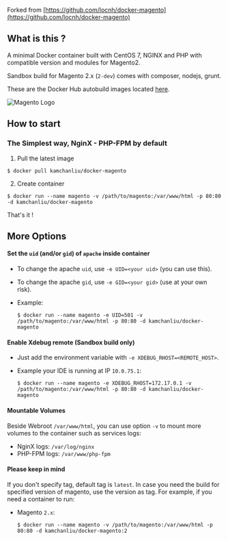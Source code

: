 Forked from [https://github.com/locnh/docker-magento](https://github.com/locnh/docker-magento)

## What is this ?
A minimal Docker container built with CentOS 7, NGINX and PHP with compatible version and modules for Magento2.

Sandbox build for Magento 2.x (`2-dev`) comes with composer, nodejs, grunt.

These are the Docker Hub autobuild images located [here](https://hub.docker.com/r/kamchanliu/docker-magento/).

![Magento Logo](http://www.elevateweb.co.uk/wp-content/themes/porto/assets/img/headers/mage-logo.png)

## How to start
### The Simplest way, NginX - PHP-FPM by default
1. Pull the latest image

  ```
  $ docker pull kamchanliu/docker-magento
  ```

2. Create container

  ```
  $ docker run --name magento -v /path/to/magento:/var/www/html -p 80:80 -d kamchanliu/docker-magento
  ```

That's it !

## More Options

#### Set the `uid` (and/or `gid`) of `apache` inside container
- To change the apache `uid`, use `-e UID=<your uid>` (you can use this).
- To change the apache `gid`, use `-e GID=<your gid>` (use at your own risk).
- Example:

  ```
  $ docker run --name magento -e UID=501 -v /path/to/magento:/var/www/html -p 80:80 -d kamchanliu/docker-magento
  ```


#### Enable Xdebug remote (Sandbox build only)
- Just add the environment variable with `-e XDEBUG_RHOST=<REMOTE_HOST>`.
- Example your IDE is running at IP `10.0.75.1`:

  ```
  $ docker run --name magento -e XDEBUG_RHOST=172.17.0.1 -v /path/to/magento:/var/www/html -p 80:80 -d kamchanliu/docker-magento
  ```

#### Mountable Volumes
Beside Webroot `/var/www/html`, you can use option `-v` to mount more volumes to the container such as services logs:
- NginX logs:   `/var/log/nginx`
- PHP-FPM logs: `/var/www/php-fpm`

#### Please keep in mind
If you don't specify tag, default tag is `latest`. In case you need the build for specified version of magento, use the version as tag. For example, if you need a container to run:
- Magento `2.x`:

  ```
  $ docker run --name magento -v /path/to/magento:/var/www/html -p 80:80 -d kamchanliu/docker-magento:2
  ```
